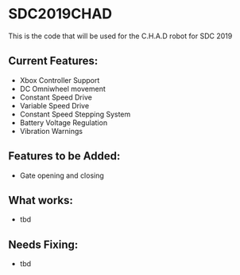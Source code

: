 # SDC2019CHAD
This is the code that will be used for the C.H.A.D robot for SDC 2019

## Current Features:
* Xbox Controller Support
* DC Omniwheel movement
* Constant Speed Drive
* Variable Speed Drive
* Constant Speed Stepping System
* Battery Voltage Regulation
* Vibration Warnings

## Features to be Added:
* Gate opening and closing

## What works: 
* tbd

## Needs Fixing:
* tbd
